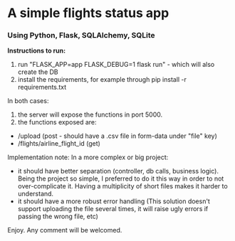 # A simple flights status app

### Using Python, Flask, SQLAlchemy, SQLite

**Instructions to run:**

1. run "FLASK_APP=app FLASK_DEBUG=1 flask run" - which will also create the DB
2. install the requirements, for example through pip install -r requirements.txt

In both cases:
1. the server will expose the functions in port 5000.
2. the functions exposed are:
- /upload (post - should have a .csv file in form-data under "file" key)
- /flights/airline_flight_id (get)

Implementation note:
In a more complex or big project:
- it should have better separation (controller, db calls, business logic). </br>
Being the project so simple, I preferred to do it this way in order to not over-complicate it. 
Having a multiplicity of short files makes it harder to understand.</br>
- it should have a more robust error handling (This solution doesn't support uploading the file several times, it will raise ugly errors if passing the wrong file, etc)

Enjoy. Any comment will be welcomed.